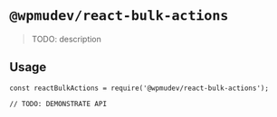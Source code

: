 # `@wpmudev/react-bulk-actions`

> TODO: description

## Usage

```
const reactBulkActions = require('@wpmudev/react-bulk-actions');

// TODO: DEMONSTRATE API
```

